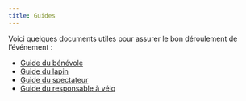 ```yaml
---
title: Guides
---
```


Voici quelques documents utiles pour assurer le bon déroulement de l’événement :

- [Guide du bénévole](/files/Guide_du_benevole.pdf)
- [Guide du lapin](/files/Guide_du_lapin.pdf)
- [Guide du spectateur](/files/Guide_du_spectateur.pdf)
- [Guide du responsable à vélo](/files/Guide_du_responsable_benevoles_velo.pdf)